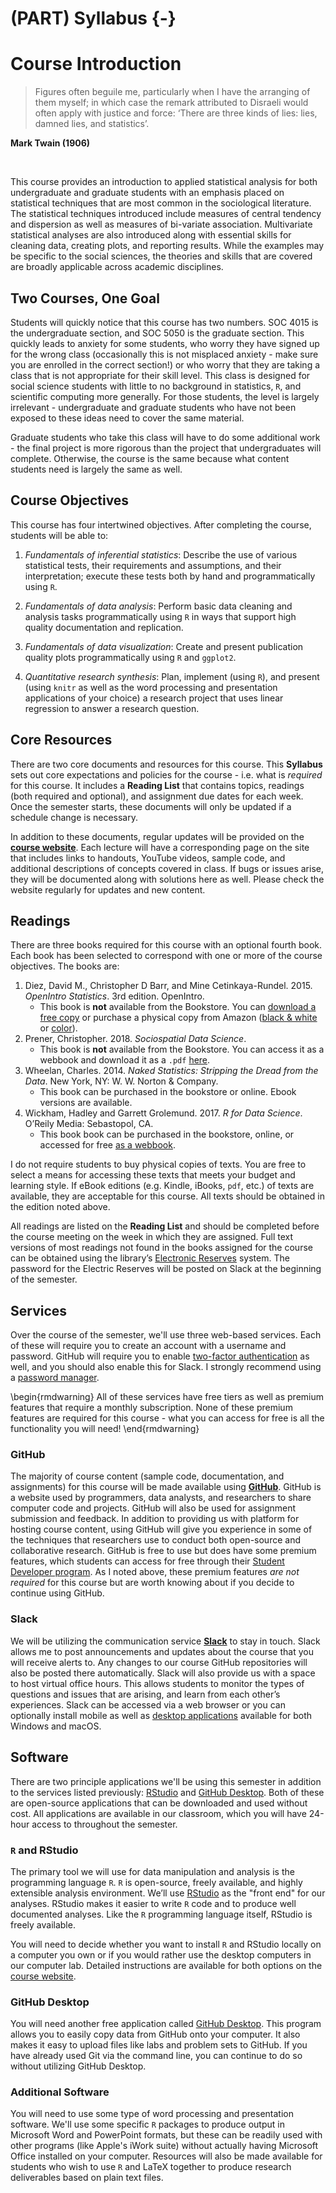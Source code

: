 # (PART) Syllabus {-}

# Course Introduction

> Figures often beguile me, particularly when I have the arranging of them myself; in which case the remark attributed to Disraeli would often apply with justice and force: ‘There are three kinds of lies: lies, damned lies, and statistics’.

**Mark Twain (1906)**

</br>

This course provides an introduction to applied statistical analysis for both undergraduate and graduate students with an emphasis placed on statistical techniques that are most common in the sociological literature. The statistical techniques introduced include measures of central tendency and dispersion as well as measures of bi-variate association. Multivariate statistical analyses are also introduced along with essential skills for cleaning data, creating plots, and reporting results. While the examples may be specific to the social sciences, the theories and skills that are covered are broadly applicable across academic disciplines.

## Two Courses, One Goal

Students will quickly notice that this course has two numbers. SOC 4015 is the undergraduate section, and SOC 5050 is the graduate section. This quickly leads to anxiety for some students, who worry they have signed up for the wrong class (occasionally this is not misplaced anxiety - make sure you are enrolled in the correct section!) or who worry that they are taking a class that is not appropriate for their skill level. This class is designed for social science students with little to no background in statistics, `R`, and scientific computing more generally. For those students, the level is largely irrelevant - undergraduate and graduate students who have not been exposed to these ideas need to cover the same material.

Graduate students who take this class will have to do some additional work - the final project is more rigorous than the project that undergraduates will complete. Otherwise, the course is the same because what content students need is largely the same as well.

## Course Objectives

This course has four intertwined objectives. After completing the
course, students will be able to:

1.  *Fundamentals of inferential statistics*: Describe the use of various statistical tests, their requirements and assumptions, and their interpretation; execute these tests both by hand and programmatically using `R`.

2.  *Fundamentals of data analysis*: Perform basic data cleaning and analysis tasks programmatically using `R` in ways that support high quality documentation and replication.

3.  *Fundamentals of data visualization*: Create and present publication quality plots programmatically using `R` and `ggplot2`.

4.  *Quantitative research synthesis*: Plan, implement (using `R`), and present (using `knitr` as well as the word processing and presentation applications of your choice) a research project that uses linear regression to answer a research question.
    
## Core Resources

There are two core documents and resources for this course. This **Syllabus** sets out core expectations and policies for the course - i.e. what is *required* for this course. It includes a **Reading List** that contains topics, readings (both required and optional), and assignment due dates for each week. Once the semester starts, these documents will only be updated if a schedule change is necessary.

In addition to these documents, regular updates will be provided on the [**course website**](https://slu-soc5050.github.io). Each lecture will have a corresponding page on the site that includes links to handouts, YouTube videos, sample code, and additional descriptions of concepts covered in class. If bugs or issues arise, they will be documented along with solutions here as well. Please check the website regularly for updates and new content.

## Readings

There are three books required for this course with an optional fourth book. Each book has been selected to correspond with one or more of the course objectives. The books are:

1. Diez, David M., Christopher D Barr, and Mine Cetinkaya-Rundel. 2015. *OpenIntro Statistics*. 3rd edition. OpenIntro.
    * This book is **not** available from the Bookstore. You can [download a free copy](https://www.openintro.org/stat/textbook.php) or purchase a physical copy from Amazon ([black & white](https://www.amazon.com/dp/1943450048/) or [color](https://www.amazon.com/dp/1943450056/)).
2. Prener, Christopher. 2018. *Sociospatial Data Science*. 
    * This book is **not** available from the Bookstore. You can access it as a webbook and download it as a `.pdf` [here](https://chris-prener.github.io/SSDSBook/).
3. Wheelan, Charles. 2014. *Naked Statistics: Stripping the Dread from the Data*. New York, NY: W. W. Norton & Company.
    * This book can be purchased in the bookstore or online. Ebook versions are available.
4. Wickham, Hadley and Garrett Grolemund. 2017. *R for Data Science*. O’Reily Media: Sebastopol, CA.
    * This book book can be purchased in the bookstore, online, or accessed for free [as a webbook](http://r4ds.had.co.nz).

I do not require students to buy physical copies of texts. You are free to select a means for accessing these texts that meets your budget and learning style. If eBook editions (e.g. Kindle, iBooks, `pdf`, etc.) of texts are available, they are acceptable for this course. All texts should be obtained in the edition noted above.

All readings are listed on the **Reading List** and should be completed before the course meeting on the week in which they are assigned. Full text versions of most readings not found in the books assigned for the course can be obtained using the library’s [Electronic Reserves](http://eres.slu.edu/eres/coursepass.aspx?cid=4487) system. The password for the Electric Reserves will be posted on Slack at the beginning of the semester.

## Services
Over the course of the semester, we'll use three web-based services. Each of these will require you to create an account with a username and password. GitHub will require you to enable [two-factor authentication](https://en.wikipedia.org/wiki/Multi-factor_authentication) as well, and you should also enable this for Slack. I strongly recommend using a [password manager](https://lifehacker.com/5529133/five-best-password-managers).

\begin{rmdwarning}
All of these services have free tiers as well as premium features that
require a monthly subscription. None of these premium features are
required for this course - what you can access for free is all the
functionality you will need!
\end{rmdwarning}

### GitHub

The majority of course content (sample code, documentation, and assignments) for this course will be made available using **[GitHub](http://www.github.com)**. GitHub is a website used by programmers, data analysts, and researchers to share computer code and projects. GitHub will also be used for assignment submission and feedback. In addition to providing us with platform for hosting course content, using GitHub will give you experience in some of the techniques that researchers use to conduct both open-source and collaborative research. GitHub is free to use but does have some premium features, which students can access for free through their [Student Developer program](https://education.github.com/pack/). As I noted above, these premium features *are not required* for this course but are worth knowing about if you decide to continue using GitHub.

### Slack

We will be utilizing the communication service **[Slack](https://slack.com)** to stay in touch. Slack allows me to post announcements and updates about the course that you will receive alerts to. Any changes to our course GitHub repositories will also be posted there automatically. Slack will also provide us with a space to host virtual office hours. This allows students to monitor the types of questions and issues that are arising, and learn from each other’s experiences. Slack can be accessed via a web browser or you can optionally install mobile as well as [desktop applications](https://slack.com/downloads/osx) available for both Windows and macOS.

## Software
There are two principle applications we'll be using this semester in addition to the services listed previously: [RStudio](https://www.rstudio.com) and [GitHub Desktop](https://desktop.github.com). Both of these are open-source applications that can be downloaded and used without cost. All applications are available in our classroom, which you will have 24-hour access to throughout the semester. 

### `R` and RStudio

The primary tool we will use for data manipulation and analysis is the programming language `R`. `R` is open-source, freely available, and highly extensible analysis environment. We’ll use [RStudio](https://www.rstudio.com) as the "front end" for our analyses. RStudio makes it easier to write `R` code and to produce well documented analyses. Like the `R` programming language itself, RStudio is freely available. 

You will need to decide whether you want to install `R` and RStudio locally on a computer you own or if you would rather use the desktop computers in our computer lab. Detailed instructions are available for both options on the [course website](https://slu-soc5050.github.io/course-software/).

### GitHub Desktop

You will need another free application called [GitHub Desktop](https://desktop.github.com). This program allows you to easily copy data from GitHub onto your computer. It also makes it easy to upload files like labs and problem sets to GitHub. If you have already used Git via the command line, you can continue to do so without utilizing GitHub Desktop. 

### Additional Software
You will need to use some type of word processing and presentation software. We'll use some specific `R` packages to produce output in Microsoft Word and PowerPoint formats, but these can be readily used with other programs (like Apple's iWork suite) without actually having Microsoft Office installed on your computer. Resources will also be made available for students who wish to use `R` and LaTeX together to produce research deliverables based on plain text files.
